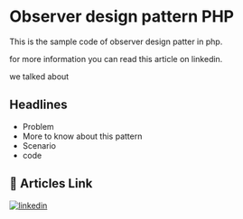 
# Observer design pattern PHP

This is the sample code of observer design patter in php.

for more information you can read this article on linkedin.

we talked about

## Headlines

- Problem
- More to know about this pattern
- Scenario
- code




## 🔗 Articles Link
[![linkedin](https://img.shields.io/badge/linkedin-0A66C2?style=for-the-badge&logo=linkedin&logoColor=white)](https://www.linkedin.com/pulse/observer-design-pattern-sample-php-sina-zahed-guj6e)
